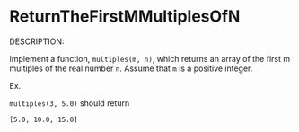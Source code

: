 # ReturnTheFirstMMultiplesOfN

DESCRIPTION:

Implement a function, `multiples(m, n)`, which returns an array of the first m multiples of the real number `n`. Assume
that
`m` is a positive integer.

Ex.

`multiples(3, 5.0)`
should return

`[5.0, 10.0, 15.0]`
